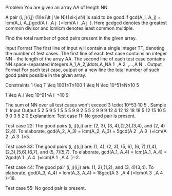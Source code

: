 Problem
You are given an array AA of length NN.

A pair (i, j)(i,j) (1\le i\lt j \le N)(1≤i<j≤N) is said to be good if gcd(A_i, A_j) = lcm(A_i, A_j)gcd(A 
i
​
 ,A 
j
​
 )=lcm(A 
i
​
 ,A 
j
​
 ). Here gcdgcd denotes the greatest common divisor and lcmlcm denotes least common multiple.

Find the total number of good pairs present in the given array.

Input Format
The first line of input will contain a single integer TT, denoting the number of test cases.
The first line of each test case contains an integer NN - the length of the array AA.
The second line of each test case contains NN space-separated integers A_1,A_2,\ldots,A_NA 
1
​
 ,A 
2
​
 ,…,A 
N
​
 .
Output Format
For each test case, output on a new line the total number of such good pairs possible in the given array.

Constraints
1 \leq T \leq 1001≤T≤100
1 \leq N \leq 10^51≤N≤10 
5
 
1 \leq A_i \leq 10^91≤A 
i
​
 ≤10 
9
 
The sum of NN over all test cases won't exceed 3 \cdot 10^53⋅10 
5
 .
Sample 1:
Input
Output
5
2
5 9
5
1 5 5 5 9
8
2 5 5 2 9 9 9 12
4
12 12 18 18
5
12 15 10 5 9
0
3
5
2
0
Explanation:
Test case 11: No good pair is present.

Test case 22: The good pairs (i, j)(i,j) are: (2, 3), (3, 4),(2,3),(3,4), and (2, 4)(2,4). To elaborate, gcd(A_2, A_3) = lcm(A_2, A_3) = 5gcd(A 
2
​
 ,A 
3
​
 )=lcm(A 
2
​
 ,A 
3
​
 )=5.

Test case 33: The good pairs (i, j)(i,j) are: (1, 4), (2, 3), (5, 6), (6, 7),(1,4),(2,3),(5,6),(6,7), and (5, 7)(5,7). To elaborate, gcd(A_1, A_4) = lcm(A_1, A_4) = 2gcd(A 
1
​
 ,A 
4
​
 )=lcm(A 
1
​
 ,A 
4
​
 )=2.

Test case 44: The good pair (i, j)(i,j) are: (1, 2),(1,2), and (3, 4)(3,4). To elaborate, gcd(A_3, A_4) = lcm(A_3, A_4) = 18gcd(A 
3
​
 ,A 
4
​
 )=lcm(A 
3
​
 ,A 
4
​
 )=18.

Test case 55: No good pair is present.